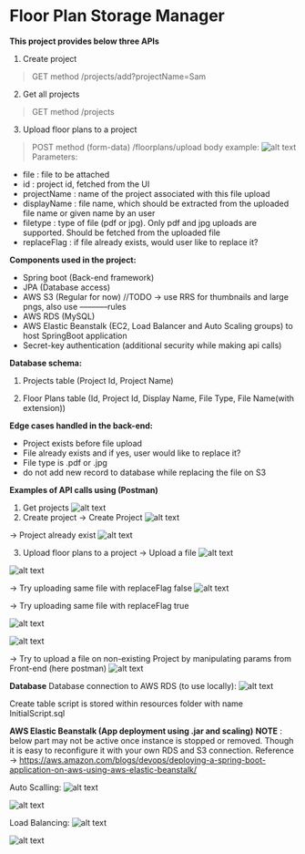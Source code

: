 Floor Plan Storage Manager
=======================================

**This project provides below three APIs**
1.	Create project
> GET method
> /projects/add?projectName=Sam

2.	Get all projects
> GET method
> /projects

3.	Upload floor plans to a project
> POST method (form-data)
> /floorplans/upload
> body example:
 ![alt text](https://github.com/Siddharthsas07/floor-plan-app/blob/master/demoPics/1.png)
> Parameters:
 - file : file to be attached
 - id : project id, fetched from the UI
 - projectName : name of the project associated with this file upload
 - displayName : file name, which should be extracted from the uploaded file name or given name by an user
 - filetype : type of file (pdf or jpg). Only pdf and jpg uploads are supported. Should be fetched from the uploaded file
 - replaceFlag : if file already exists, would user like to replace it?

**Components used in the project:**
- Spring boot (Back-end framework)
- JPA (Database access)
- AWS S3 (Regular for now) //TODO -> use RRS for thumbnails and large pngs, also use –––––––rules
- AWS RDS (MySQL)
- AWS Elastic Beanstalk (EC2, Load Balancer and Auto Scaling groups) to host SpringBoot application
- Secret-key authentication (additional security while making api calls)

**Database schema:**
1.	Projects table (Project Id,	Project Name)

2.	Floor Plans table (Id, Project Id, Display Name, File Type, File Name(with extension))


**Edge cases handled in the back-end:**
- Project exists before file upload
- File already exists and if yes, user would like to replace it?
- File type is .pdf or .jpg
- do not add new record to database while replacing the file on S3

**Examples of API calls using (Postman)**
1.	Get projects
  ![alt text](https://github.com/Siddharthsas07/floor-plan-app/blob/master/demoPics/2.png)
2.	Create project
-> Create Project
  ![alt text](https://github.com/Siddharthsas07/floor-plan-app/blob/master/demoPics/3.png)

-> Project already exist
   ![alt text](https://github.com/Siddharthsas07/floor-plan-app/blob/master/demoPics/4.png)


3.	Upload floor plans to a project
-> Upload a file
   ![alt text](https://github.com/Siddharthsas07/floor-plan-app/blob/master/demoPics/5.png)

  ![alt text](https://github.com/Siddharthsas07/floor-plan-app/blob/master/demoPics/6.png)

 
-> Try uploading same file with replaceFlag false
   ![alt text](https://github.com/Siddharthsas07/floor-plan-app/blob/master/demoPics/7.png)


-> Try uploading same file with replaceFlag true
 
  ![alt text](https://github.com/Siddharthsas07/floor-plan-app/blob/master/demoPics/8.png)

   ![alt text](https://github.com/Siddharthsas07/floor-plan-app/blob/master/demoPics/9.png)


-> Try to upload a file on non-existing Project by manipulating params from Front-end (here postman)
   ![alt text](https://github.com/Siddharthsas07/floor-plan-app/blob/master/demoPics/10.png)


**Database**
Database connection to AWS RDS (to use locally):
   ![alt text](https://github.com/Siddharthsas07/floor-plan-app/blob/master/demoPics/11.png)


Create table script is stored within resources folder with name InitialScript.sql



**AWS Elastic Beanstalk (App deployment using .jar and scaling)**
**NOTE** : below part may not be active once instance is stopped or removed. Though it is easy to reconfigure it with your own RDS and S3 connection.
Reference -> https://aws.amazon.com/blogs/devops/deploying-a-spring-boot-application-on-aws-using-aws-elastic-beanstalk/

Auto Scalling:
   ![alt text](https://github.com/Siddharthsas07/floor-plan-app/blob/master/demoPics/12.jpg)

   ![alt text](https://github.com/Siddharthsas07/floor-plan-app/blob/master/demoPics/13.jpg)


Load Balancing:
    ![alt text](https://github.com/Siddharthsas07/floor-plan-app/blob/master/demoPics/15.jpg)

  ![alt text](https://github.com/Siddharthsas07/floor-plan-app/blob/master/demoPics/16.jpg)

 


